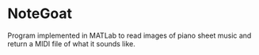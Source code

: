# NoteGoat
Program implemented in MATLab to read images of piano sheet music and return a MIDI file of what it sounds like. 
